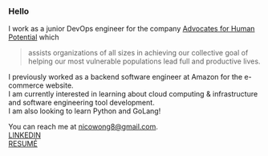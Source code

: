 ### Hello

I work as a junior DevOps engineer for the company [Advocates for Human Potential](https://www.ahpnet.com/) which
>assists organizations of all sizes in achieving our collective goal of helping our most vulnerable populations lead full and productive lives.

I previously worked as a backend software engineer at Amazon for the e-commerce website.\
I am currently interested in learning about cloud computing & infrastructure and software engineering tool development.\
I am also looking to learn Python and GoLang!

You can reach me at [nicowong8@gmail.com](mailto:nicowong8@gmail.com).\
[LINKEDIN](https://www.linkedin.com/in/nicomwong/)\
[RESUMÉ](https://github.com/nicomwong/resume-pdf/blob/main/Nico_Wong_Engineer_Resume.pdf)

<!--
**nicomwong/nicomwong** is a ✨ _special_ ✨ repository because its `README.md` (this file) appears on your GitHub profile.

Here are some ideas to get you started:

- 🔭 I’m currently working on ...
- 🌱 I’m currently learning ...
- 👯 I’m looking to collaborate on ...
- 🤔 I’m looking for help with ...
- 💬 Ask me about ...
- 📫 How to reach me: ...
- 😄 Pronouns: ...
- ⚡ Fun fact: ...
-->
